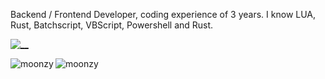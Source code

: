 Backend / Frontend Developer, coding experience of 3 years.
I know LUA, Rust, Batchscript, VBScript, Powershell and Rust.

[![__](https://skillicons.dev/icons?i=lua,bash,powershell,rust,discord,visualstudio,vscode,replit)](https://skillicons.dev)

<p><img align="left" src="https://github-readme-stats.vercel.app/api?username=spytyx&show_icons=true&theme=transparent" alt="moonzy" /></p>
<p><img align="left" src="https://github-readme-stats.vercel.app/api/top-langs/?username=spytyx&show_icons=true&theme=transparent" alt="moonzy" /></p>
